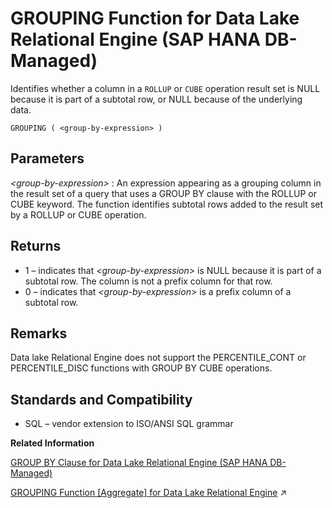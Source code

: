 <!-- loio259511aa310241949d6e8389561dc62c -->

# GROUPING Function for Data Lake Relational Engine \(SAP HANA DB-Managed\)

Identifies whether a column in a `ROLLUP` or `CUBE` operation result set is NULL because it is part of a subtotal row, or NULL because of the underlying data.



```
GROUPING ( <group-by-expression> ) 
```



<a name="loio259511aa310241949d6e8389561dc62c__section_x12_bqg_trb"/>

## Parameters

 *<group-by-expression\>*
 :   An expression appearing as a grouping column in the result set of a query that uses a GROUP BY clause with the ROLLUP or CUBE keyword. The function identifies subtotal rows added to the result set by a ROLLUP or CUBE operation.

 

<a name="loio259511aa310241949d6e8389561dc62c__section_ayp_bqg_trb"/>

## Returns

-   1 – indicates that *<group-by-expression\>* is NULL because it is part of a subtotal row. The column is not a prefix column for that row.
-   0 – indicates that *<group-by-expression\>* is a prefix column of a subtotal row.



<a name="loio259511aa310241949d6e8389561dc62c__section_nm2_cqg_trb"/>

## Remarks

Data lake Relational Engine does not support the PERCENTILE\_CONT or PERCENTILE\_DISC functions with GROUP BY CUBE operations.



<a name="loio259511aa310241949d6e8389561dc62c__section_ugp_cqg_trb"/>

## Standards and Compatibility

-   SQL – vendor extension to ISO/ANSI SQL grammar

**Related Information**  


[GROUP BY Clause for Data Lake Relational Engine \(SAP HANA DB-Managed\)](../030-sql-statements/group-by-clause-for-data-lake-relational-engine-sap-hana-db-managed-86be6d9.md)

[GROUPING Function [Aggregate] for Data Lake Relational Engine](https://help.sap.com/viewer/19b3964099384f178ad08f2d348232a9/2023_1_QRC/en-US/a554461384f21015aca0af2a35f9c2a7.html "Identifies whether a column in a ROLLUP or CUBE operation result set is NULL because it is part of a subtotal row, or NULL because of the underlying data.") :arrow_upper_right:

